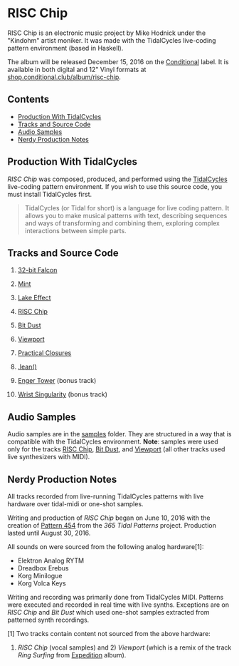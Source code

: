 RISC Chip
=========

RISC Chip is an electronic music project by Mike Hodnick under the "Kindohm" 
artist moniker. It was made with the TidalCycles live-coding pattern environment 
(based in Haskell). 

The album will be released December 15, 2016 on the [Conditional](http://conditional.club) label.
It is available in both digital and 12" Vinyl formats at 
[shop.conditional.club/album/risc-chip](http://shop.conditional.club/album/risc-chip).

## Contents

* [Production With TidalCycles](#tidalcycles)
* [Tracks and Source Code](#tracks)
* [Audio Samples](#samples)
* [Nerdy Production Notes](#notes)

<a name="tidalcycles"></a>
## Production With TidalCycles

_RISC Chip_ was composed, produced, and performed using the [TidalCycles](http://tidalcycles.org)
live-coding pattern environment. If you wish to use this source code, you must install
TidalCycles first.  

> TidalCycles (or Tidal for short) is a language for live coding pattern. It allows you to make 
> musical patterns with text, describing sequences and ways of transforming and combining them, 
> exploring complex interactions between simple parts.


<a name="tracks"></a>
## Tracks and Source Code

1. [32-bit Falcon](https://github.com/kindohm/risc-chip/blob/master/tracks/01.32-bit-Falcon.tidal)

2. [Mint](https://github.com/kindohm/risc-chip/blob/master/tracks/02.Mint.tidal)

3. [Lake Effect](https://github.com/kindohm/risc-chip/blob/master/tracks/03.Lake-Effect.tidal)

4. [RISC Chip](https://github.com/kindohm/risc-chip/blob/master/tracks/04.RISC-Chip.tidal)

5. [Bit Dust](https://github.com/kindohm/risc-chip/blob/master/tracks/05.Bit-Dust.tidal)

6. [Viewport](https://github.com/kindohm/risc-chip/blob/master/tracks/06.Viewport.tidal)

7. [Practical Closures](https://github.com/kindohm/risc-chip/blob/master/tracks/07.Practical-Closures.tidal)

8. [.lean()](https://github.com/kindohm/risc-chip/blob/master/tracks/08.lean.tidal)

9. [Enger Tower](https://github.com/kindohm/risc-chip/blob/master/tracks/09bonus.Enger-Tower.tidal) (bonus track)

10. [Wrist Singularity](https://github.com/kindohm/risc-chip/blob/master/tracks/10bonus.Wrist-Singularity.tidal) (bonus track)


<a name="samples"></a>
## Audio Samples

Audio samples are in the [samples](tree/master/samples) folder. They are structured in a way
that is compatible with the TidalCycles environment. **Note**: samples were used only for the
tracks [RISC Chip](https://github.com/kindohm/risc-chip/blob/master/tracks/04.RISC-Chip.tidal), 
[Bit Dust](https://github.com/kindohm/risc-chip/blob/master/tracks/05.Bit-Dust.tidal), and
[Viewport](https://github.com/kindohm/risc-chip/blob/master/tracks/06.Viewport.tidal)
(all other tracks used live synthesizers with MIDI).


<a name="notes"></a>
## Nerdy Production Notes

All tracks recorded from live-running TidalCycles patterns with live hardware over tidal-midi or one-shot samples.

Writing and production of _RISC Chip_ began on June 10, 2016 with the
creation of [Pattern 454](https://github.com/kindohm/365tidalpatterns/blob/master/patterns-401-500/pattern454.tidal) 
from the _365 Tidal Patterns_ project. Production lasted until August 30, 2016.

All sounds on were sourced from the following analog hardware[1]: 

* Elektron Analog RYTM
* Dreadbox Erebus
* Korg Minilogue
* Korg Volca Keys

Writing and recording was primarily done from TidalCycles MIDI. Patterns
were executed and recorded in real time with live synths. Exceptions 
are on _RISC Chip_ and _Bit Dust_ which used one-shot samples extracted from 
patterned synth recordings.

[1] Two tracks contain content not sourced from the above hardware: 
1) _RISC Chip_ (vocal samples) and 2) _Viewport_ (which is a remix of the track 
_Ring Surfing_ from 
[Expedition](https://kindohm.bandcamp.com/album/expedition) album).
